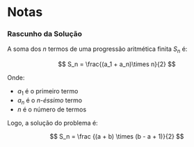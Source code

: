 # Notas

### Rascunho da Solução

A soma dos $n$ termos de uma progressão aritmética finita $S_n$ é:

$$
S_n = \frac{(a_1 + a_n)\times n}{2}
$$

Onde:
- $a_1$ é o primeiro termo
- $a_n$ é o *n-éssimo* termo
- $n$ é o número de termos

Logo, a solução do problema é:

$$
S_n = \frac {(a + b) \times (b - a + 1)}{2}
$$
